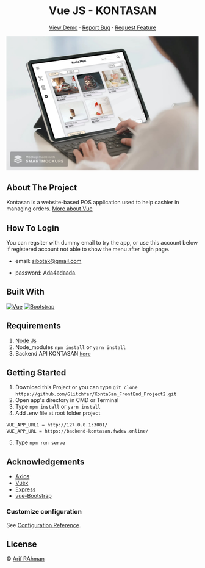 <h1 align='center'>Vue JS - KONTASAN</h1>
  <p align="center">
    <a href="https://kontasan.netlify.app/">View Demo</a>
    ·
    <a href="https://github.com/Glitchfer/KontaSan_FrontEnd_Project2/issues">Report Bug</a>
    ·
    <a href="https://github.com/Glitchfer/KontaSan_FrontEnd_Project2/issues">Request Feature</a>
  </p>

![Image Banner](https://raw.githubusercontent.com/Glitchfer/KontaSan_FrontEnd_Project2/master/Konta-cover.jpg)

## About The Project

Kontasan is a website-based POS application used to help cashier in managing orders. [More about Vue](https://vuejs.org/)

## How To Login

You can regsiter with dummy email to try the app, or use this account below if registered account not able to show the menu after login page.

- email: sibotak@gmail.com

- password: Ada4adaada.

## Built With

[![Vue](https://img.shields.io/badge/Vue-v2.6.11-green)](https://github.com/vuejs/vue)
[![Bootstrap](https://img.shields.io/badge/Bootstrap-v4.5.x-blue)](https://github.com/bootstrap-vue/bootstrap-vue)

## Requirements

1. <a href="https://nodejs.org/en/download/">Node Js</a>
2. Node_modules `npm install` or `yarn install`
3. Backend API KONTASAN [`here`](https://github.com/Glitchfer/KontaSan_Backend_Project1)

## Getting Started

1. Download this Project or you can type `git clone https://github.com/Glitchfer/KontaSan_FrontEnd_Project2.git`
2. Open app's directory in CMD or Terminal
3. Type `npm install` or `yarn install`
4. Add .env file at root folder project

```
VUE_APP_URL1 = http://127.0.0.1:3001/
VUE_APP_URL = https://backend-kontasan.fwdev.online/

```

5. Type `npm run serve`

## Acknowledgements

- [Axios](https://www.npmjs.com/package/axios)
- [Vuex](https://vuex.vuejs.org/)
- [Express](https://www.npmjs.com/package/express)
- [vue-Bootstrap](https://bootstrap-vue.org/)

### Customize configuration

See [Configuration Reference](https://cli.vuejs.org/config/).

## License

© [Arif RAhman](https://github.com/Glitchfer)
